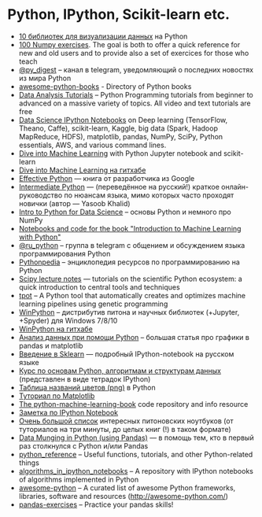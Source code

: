 # Python, IPython, Scikit-learn etc.

* [10 библиотек для визуализации данных](https://blog.modeanalytics.com/python-data-visualization-libraries/) на Python
* [100 Numpy exercises](http://www.labri.fr/perso/nrougier/teaching/numpy.100/index.html). The goal is both to offer a quick reference for new and old users and to provide also a set of exercices for those who teach
* [@py_digest](https://telegram.me/py_digest) – канал в telegram, уведомляющий о последних новостях из мира Python
* [awesome-python-books](https://github.com/Junnplus/awesome-python-books) - Directory of Python books
* [Data Analysis Tutorials](https://pythonprogramming.net/data-analysis-tutorials/) – Python Programming tutorials from beginner to advanced on a massive variety of topics. All video and text tutorials are free
* [Data Science IPython Notebooks](https://github.com/donnemartin/data-science-ipython-notebooks) on Deep learning (TensorFlow, Theano, Caffe), scikit-learn, Kaggle, big data (Spark, Hadoop MapReduce, HDFS), matplotlib, pandas, NumPy, SciPy, Python essentials, AWS, and various command lines.
* [Dive into Machine Learning](http://hangtwenty.github.io/dive-into-machine-learning/) with Python Jupyter notebook and scikit-learn
* [Dive into Machine Learning на гитхабе](https://github.com/hangtwenty/dive-into-machine-learning) 
* [Effective Python](http://www.effectivepython.com/) — книга от разработчика из Google
* [Intermediate Python](https://github.com/lancelote/interpy-ru)  — (переведённое на русский!) краткое онлайн-руководство по нюансам языка, мимо которых часто проходят новички (автор — Yasoob Khalid)
* [Intro to Python for Data Science](https://www.datacamp.com/courses/intro-to-python-for-data-science) – основы Python и немного про NumPy
* [Notebooks and code for the book "Introduction to Machine Learning with Python"](https://github.com/amueller/introduction_to_ml_with_python)
* [@ru_python](https://telegram.me/ru_python) – группа в telegram с общением и обсуждением языка программирования Python
* [Pythonpedia](https://pythonpedia.com/) – энциклопедия ресурсов по программированию на Python
* [Scipy lecture notes](http://www.scipy-lectures.org/index.html) — tutorials on the scientific Python ecosystem: a quick introduction to central tools and techniques
* [tpot](https://github.com/rhiever/tpot) – A Python tool that automatically creates and optimizes machine learning pipelines using genetic programming
* [WinPython](https://winpython.github.io) – дистрибутив питона и научных библиотек (+Jupyter, +Spyder) для Windows 7/8/10
* [WinPython на гитхабе](https://github.com/winpython/winpython)
* [Анализ данных при помощи Python](http://playittodeath.ru/анализ-данных-при-помощи-python-графики-в-pandas/) – большая статья про графики в pandas и matplotlib
* [Введение в Sklearn](https://github.com/Dyakonov/notebooks/blob/master/dj_sklearn_intro.ipynb) — подробный IPython-notebook на русском языке
* [Курс по основам Python, алгоритмам и структурам данных](https://github.com/Yorko/python_intro) (представлен в виде тетрадок IPython)
* [Таблица названий цветов (png)](http://matplotlib.org/1.4.1/mpl_examples/color/named_colors.hires.png) в Python
* [Туториал по Matplotlib](http://www.labri.fr/perso/nrougier/teaching/matplotlib/matplotlib.html)
* [The python-machine-learning-book](https://github.com/rasbt/python-machine-learning-book) code repository and info resource
* [Заметка по IPython Notebook](http://re9ulus.github.io/2016/01/09/ipython-notebook/)
* [Очень большой список](https://github.com/jupyter/jupyter/wiki/A-gallery-of-interesting-Jupyter-and-IPython-Notebooks) интересных питоновских ноутбуков (от туториалов на три минуты, до целых книг (!) в таком формате)
* [Data Munging in Python (using Pandas)](http://www.analyticsvidhya.com/blog/2014/09/data-munging-python-using-pandas-baby-steps-python/) — в помощь тем, кто в первый раз столкнулся с Python и/или Pandas
* [python_reference](https://github.com/rasbt/python_reference) – Useful functions, tutorials, and other Python-related things
* [algorithms_in_ipython_notebooks](https://github.com/rasbt/algorithms_in_ipython_notebooks) – A repository with IPython notebooks of algorithms implemented in Python
* [awesome-python](https://github.com/vinta/awesome-python) – A curated list of awesome Python frameworks, libraries, software and resources (http://awesome-python.com/)
* [pandas-exercises](https://github.com/guipsamora/pandas_exercises/) – Practice your pandas skills!
